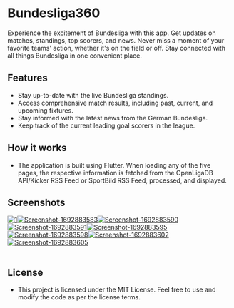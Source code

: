 # Bundesliga360

Experience the excitement of Bundesliga with this app. Get updates on matches, standings, top scorers, and news. Never miss a moment of your favorite teams' action, whether it's on the field or off. Stay connected with all things Bundesliga in one convenient place.

## Features

- Stay up-to-date with the live Bundesliga standings.
- Access comprehensive match results, including past, current, and upcoming fixtures.
- Stay informed with the latest news from the German Bundesliga.
- Keep track of the current leading goal scorers in the league.

## How it works

- The application is built using Flutter. When loading any of the five pages, the respective information is fetched from the OpenLigaDB API/Kicker RSS Feed or SportBild RSS Feed, processed, and displayed.

## Screenshots
<a href="https://postimg.cc/rKNXCWCr" target="_blank"><img src="https://i.postimg.cc/rKNXCWCr/1.png" alt="1"/></a><a href="https://postimg.cc/47WH9n2k" target="_blank"><img src="https://i.postimg.cc/47WH9n2k/Screenshot-1692883583.png" alt="Screenshot-1692883583"/></a><a href="https://postimg.cc/m1hzNRKc" target="_blank"><img src="https://i.postimg.cc/m1hzNRKc/Screenshot-1692883590.png" alt="Screenshot-1692883590"/></a><a href="https://postimg.cc/v1LVG0Wm" target="_blank"><img src="https://i.postimg.cc/v1LVG0Wm/Screenshot-1692883591.png" alt="Screenshot-1692883591"/></a><a href="https://postimg.cc/62WGqC0f" target="_blank"><img src="https://i.postimg.cc/62WGqC0f/Screenshot-1692883595.png" alt="Screenshot-1692883595"/></a><a href="https://postimg.cc/Lh0Z4YZj" target="_blank"><img src="https://i.postimg.cc/Lh0Z4YZj/Screenshot-1692883598.png" alt="Screenshot-1692883598"/></a><a href="https://postimg.cc/6TQvNLT9" target="_blank"><img src="https://i.postimg.cc/6TQvNLT9/Screenshot-1692883602.png" alt="Screenshot-1692883602"/></a><a href="https://postimg.cc/75zzWHh0" target="_blank"><img src="https://i.postimg.cc/75zzWHh0/Screenshot-1692883605.png" alt="Screenshot-1692883605"/></a>
<br/><br/>


## License 

- This project is licensed under the MIT License. Feel free to use and modify the code as per the license terms.
